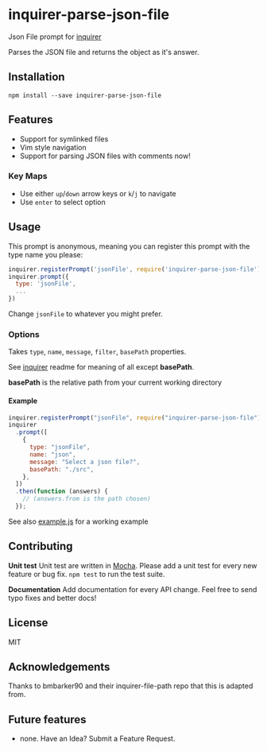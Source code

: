 # inquirer-parse-json-file

Json File prompt for [inquirer](https://github.com/SBoudrias/Inquirer.js)

Parses the JSON file and returns the object as it's answer.

## Installation

```
npm install --save inquirer-parse-json-file
```

## Features

- Support for symlinked files
- Vim style navigation
- Support for parsing JSON files with comments now!

### Key Maps

- Use either `up`/`down` arrow keys or `k`/`j` to navigate
- Use `enter` to select option

## Usage

This prompt is anonymous, meaning you can register this prompt with the type name you please:

```javascript
inquirer.registerPrompt('jsonFile', require('inquirer-parse-json-file'));
inquirer.prompt({
  type: 'jsonFile',
  ...
})
```

Change `jsonFile` to whatever you might prefer.

### Options

Takes `type`, `name`, `message`, `filter`, `basePath` properties.

See [inquirer](https://github.com/SBoudrias/Inquirer.js) readme for meaning of all except **basePath**.

**basePath** is the relative path from your current working directory

#### Example

```javascript
inquirer.registerPrompt("jsonFile", require("inquirer-parse-json-file"));
inquirer
  .prompt([
    {
      type: "jsonFile",
      name: "json",
      message: "Select a json file?",
      basePath: "./src",
    },
  ])
  .then(function (answers) {
    // (answers.from is the path chosen)
  });
```

See also [example.js](https://github.com/archicroc/inquirer-parse-json-file-path/blob/master/example.js) for a working example

## Contributing

<a name="contributing"></a>

**Unit test**
Unit test are written in [Mocha](https://mochajs.org/). Please add a unit test for every new feature or bug fix. `npm test` to run the test suite.

**Documentation**
Add documentation for every API change. Feel free to send typo fixes and better docs!

## License

MIT

## Acknowledgements

Thanks to bmbarker90 and their inquirer-file-path repo that this is adapted from.

## Future features

- none. Have an Idea? Submit a Feature Request.
